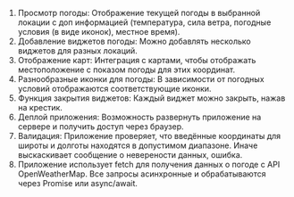 1. Просмотр погоды: Отображение текущей погоды в выбранной локации с доп информацией (температура, сила ветра, погодные условия (в виде иконок), местное время).
2. Добавление виджетов погоды: Можно добавлять несколько виджетов для разных локаций.
3. Отображение карт: Интеграция с картами, чтобы отображать местоположение с показом погоды для этих координат.
4. Разнообразные иконки для погоды: В зависимости от погодных условий отображаются соответствующие иконки.
5. Функция закрытия виджетов: Каждый виджет можно закрыть, нажав на крестик.
6. Деплой приложения: Возможность развернуть приложение на сервере и получить доступ через браузер.
7. Валидация: Приложение проверяет, что введённые координаты для широты и долготы находятся в допустимом диапазоне. Иначе выскаскивает сообщение о неверености данных, ошибка.
8. Приложение использует fetch для получения данных о погоде с API OpenWeatherMap. Все запросы асинхронные и обрабатываются через Promise или async/await.